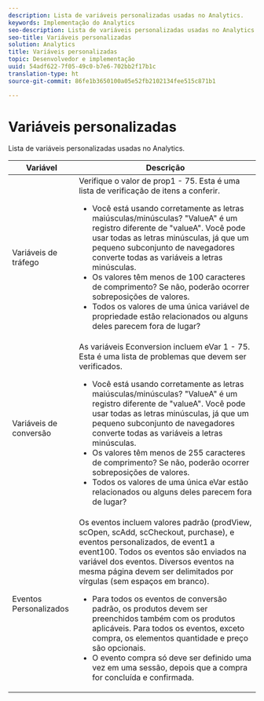 ```yaml
---
description: Lista de variáveis personalizadas usadas no Analytics.
keywords: Implementação do Analytics
seo-description: Lista de variáveis personalizadas usadas no Analytics.
seo-title: Variáveis personalizadas
solution: Analytics
title: Variáveis personalizadas
topic: Desenvolvedor e implementação
uuid: 54adf622-7f05-49c0-b7e6-702bb2f17b1c
translation-type: ht
source-git-commit: 86fe1b3650100a05e52fb2102134fee515c871b1

---
```



# Variáveis personalizadas

Lista de variáveis personalizadas usadas no Analytics.

<table id="table_E8C7871F63F648A59644638FB56BD0E1"> 
 <thead> 
  <tr> 
   <th class="entry"> Variável </th> 
   <th class="entry"> Descrição </th> 
  </tr> 
 </thead>
 <tbody> 
  <tr> 
   <td> Variáveis de tráfego </td> 
   <td> Verifique o valor de prop1 - 75. Esta é uma lista de verificação de itens a conferir. 
    <ul id="ul_0EE2D50BA90F4F21BD63268A5082F980"> 
     <li id="li_A6E4D66E8A03400491A26A08E4945908">Você está usando corretamente as letras maiúsculas/minúsculas? "ValueA" é um registro diferente de "valueA". Você pode usar todas as letras minúsculas, já que um pequeno subconjunto de navegadores converte todas as variáveis a letras minúsculas. </li> 
     <li id="li_65CBFB908E7B4ED5AF9518FE5B58D4E2">Os valores têm menos de 100 caracteres de comprimento? Se não, poderão ocorrer sobreposições de valores. </li> 
     <li id="li_CC506D114AFE44699D89AB84BBCCEBFC"> Todos os valores de uma única variável de propriedade estão relacionados ou alguns deles parecem fora de lugar? </li> 
    </ul> </td> 
  </tr> 
  <tr> 
   <td> Variáveis de conversão </td> 
   <td> As variáveis <span class="wintitle">Econversion</span> incluem eVar 1 - 75. Esta é uma lista de problemas que devem ser verificados. 
    <ul id="ul_CA10C5B9F24B4C49A64CA84A9DCE8E63"> 
     <li id="li_8CCD92F3AD5E49EBA91C9B008DA47016">Você está usando corretamente as letras maiúsculas/minúsculas? "ValueA" é um registro diferente de "valueA". Você pode usar todas as letras minúsculas, já que um pequeno subconjunto de navegadores converte todas as variáveis a letras minúsculas. </li> 
     <li id="li_5B6FDEDB2C32409AA59D6BB0DF2346CB">Os valores têm menos de 255 caracteres de comprimento? Se não, poderão ocorrer sobreposições de valores. </li> 
     <li id="li_C31AFBAC99D84E96A1244E795CE7765D">Todos os valores de uma única eVar estão relacionados ou alguns deles parecem fora de lugar? </li> 
    </ul> </td> 
  </tr> 
  <tr> 
   <td> Eventos Personalizados </td> 
   <td> Os eventos incluem valores padrão (<span class="wintitle">prodView</span>, <span class="wintitle">scOpen</span>, <span class="wintitle">scAdd</span>, <span class="wintitle">scCheckout</span>, <span class="wintitle">purchase</span>), e eventos personalizados, de event1 a event100. Todos os eventos são enviados na variável dos eventos. Diversos eventos na mesma página devem ser delimitados por vírgulas (sem espaços em branco). 
    <ul id="ul_2213CC9DE892433FAF6FC1F5A2B841B4"> 
     <li id="li_15E31A9FF1654DFA93C158F422B9EAE3">Para todos os eventos de conversão padrão, os produtos devem ser preenchidos também com os produtos aplicáveis. Para todos os eventos, exceto compra, os elementos quantidade e preço são opcionais. </li> 
     <li id="li_03ED9AAC45DA47A58AB482E2CEBF5108">O evento <span class="wintitle">compra</span> só deve ser definido uma vez em uma sessão, depois que a compra for concluída e confirmada. </li> 
    </ul> </td> 
  </tr> 
 </tbody> 
</table>

